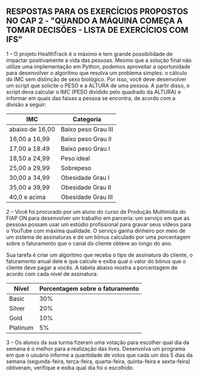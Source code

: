 ## RESPOSTAS PARA OS EXERCÍCIOS PROPOSTOS NO CAP 2 - "QUANDO A MÁQUINA COMEÇA A TOMAR DECISÕES - LISTA DE EXERCÍCIOS COM IFS"



1 – O projeto HealthTrack é o máximo e tem grande possibilidade de impactar positivamente a vida das pessoas. Mesmo que a solução final não utilize uma implementação em Python, podemos aproveitar a oportunidade para desenvolver o algoritmo que resolva um problema simples: o cálculo do IMC sem distinção de sexo biológico. Por isso, você deve desenvolver um script que solicite o PESO e a ALTURA de uma pessoa. A partir disso, o script deva calcular o IMC (PESO dividido pelo quadrado da ALTURA) e informar em quais das faixas a pessoa se encontra, de acordo com a divisão a seguir:

| **IMC**         | **Categoria**       |
| --------------- | ------------------- |
| abaixo de 16,00 | Baixo peso Grau III |
| 16,00 a 16,99   | Baixo peso Grau II  |
| 17,00 a 18.49   | Baixo peso Grau I   |
| 18,50 a 24,99   | Peso ideal          |
| 25,00 a 29,99   | Sobrepeso           |
| 30,00 a 34,99   | Obesidade Grau I    |
| 35,00 a 39,99   | Obesidade Grau II   |
| 40,0 e acima    | Obesidade Grau III  |

 

2 – Você foi procurado por um aluno do curso de Produção Multimídia do FIAP ON para desenvolver um trabalho em parceria: um serviço em que as pessoas possam usar um estúdio profissional para gravar seus vídeos para o YouTube com máxima qualidade. O serviço ganha dinheiro por meio de um sistema de assinaturas e de um bônus calculado por uma porcentagem sobre o faturamento que o canal do cliente obteve ao longo do ano.

Sua tarefa é criar um algoritmo que receba o tipo de assinatura do cliente, o faturamento anual dele e que calcule e exiba qual o valor do bônus que o cliente deve pagar a vocês. A tabela abaixo mostra a porcentagem de acordo com cada nível de assinatura:

| **Nível** | **Porcentagem sobre o faturamento** |
| --------- | ----------------------------------- |
| Basic     | 30%                                 |
| Silver    | 20%                                 |
| Gold      | 10%                                 |
| Platinum  | 5%                                  |

 

3 – Os alunos da sua turma fizeram uma votação para escolher qual dia da semana é o melhor para a realização das lives. Desenvolva um programa em que o usuário informe a quantidade de votos que cada um dos 5 dias da semana (segunda-feira, terça-feira, quarta-feira, quinta-feira e sexta-feira) obtiveram, verifique e exiba qual dia foi o escolhido.